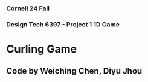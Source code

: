 ### Cornell 24 Fall
### Design Tech 6397 - Project 1 1D Game
# Curling Game
## Code by Weiching Chen, Diyu Jhou
